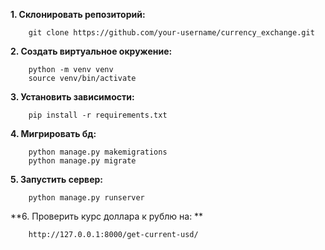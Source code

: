 **1. Склонировать репозиторий:**

		git clone https://github.com/your-username/currency_exchange.git

**2. Создать виртуальное окружение:**

	    python -m venv venv
	    source venv/bin/activate

**3. Установить зависимости:**

   	 	pip install -r requirements.txt

**4. Мигрировать бд:**

	    python manage.py makemigrations
	    python manage.py migrate

**5. Запустить сервер:**

    	python manage.py runserver

**6. Проверить курс доллара к рублю на: **

    	http://127.0.0.1:8000/get-current-usd/
